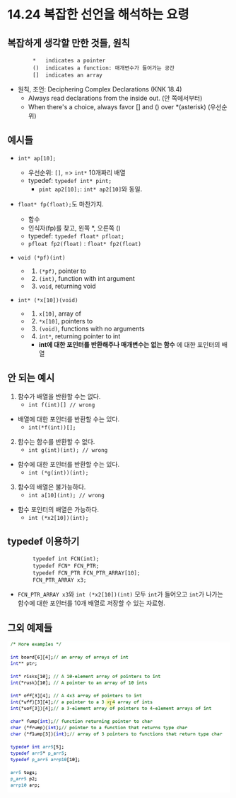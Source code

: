 # 14.24 복잡한 선언을 해석하는 요령
## 복잡하게 생각할 만한 것들, 원칙

            *	indicates a pointer
            ()	indicates a function: 매개변수가 들어가는 공간
            []	indicates an array
* 원칙, 조언: Deciphering Complex Declarations (KNK 18.4)
    - Always read declarations from the inside out. (안 쪽에서부터)
    - When there's a choice, always favor [] and () over *(asterisk) (우선순위)

## 예시들

* `int* ap[10];`
    - 우선순위: `[]`, => `int*` 10개짜리 배열
    - typedef: `typedef int* pint;`
        - `pint ap2[10];`: `int* ap2[10]`와 동일.

* `float* fp(float);`도 마찬가지.
    - 함수
    - 인식자(fp)를 찾고, 왼쪽 *, 오른쪽 ()
    - typedef: `typedef float* pfloat;`
    - `pfloat fp2(float)` : `float* fp2(float)`

* `void (*pf)(int)`
	- 1. `(*pf)`, pointer to
    - 2. `(int)`, function with int argument
    - 3. `void`, returning void

* `int* (*x[10])(void)`
    - 1. `x[10]`, array of
    - 2. `*x[10]`, pointers to
    - 3. `(void)`, functions with no arguments
    - 4. `int*`, returning pointer to int
        - __int에 대한 포인터를 반환해주나 매개변수는 없는 함수__ 에 대한 포인터의 배열

## 안 되는 예시

1. 함수가 배열을 반환할 수는 없다.
    - `int f(int)[] // wrong`
* 배열에 대한 포인터를 반환할 수는 있다.
    - `int(*f(int))[];`
2. 함수는 함수를 반환할 수 없다.
    - `int g(int)(int); // wrong`
* 함수에 대한 포인터를 반환할 수는 있다.
    - `int (*g(int))(int);`
3. 함수의 배열은 불가능하다.
    - `int a[10](int); // wrong`
* 함수 포인터의 배열은 가능하다.
    - `int (*x2[10])(int);`

## typedef 이용하기
            typedef int FCN(int);
            typedef FCN* FCN_PTR;
            typedef FCN_PTR FCN_PTR_ARRAY[10];
            FCN_PTR_ARRAY x3;
* `FCN_PTR_ARRAY x3`와 `int (*x2[10])(int)` 모두 `int`가 들어오고 `int`가 나가는 함수에 대한 포인터를 10개 배열로 저장할 수 있는 자료형.

## 그외 예제들
![](../images/chapter14/func4.png)